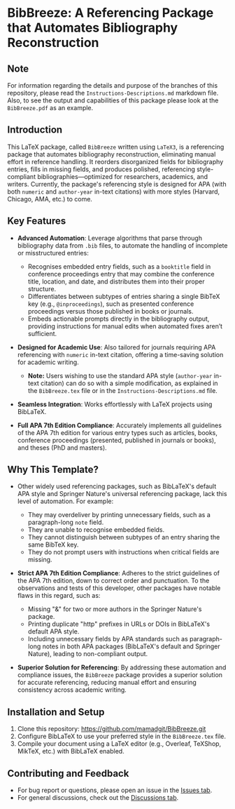 <!--  
Author: Amir Mohammad Tahsiri
Contact: https://github.com/mamadgit/BibBreeze

Licence: Copyright 2025 Amir Mohammad Tahsiri
This work may be distributed and/or modified under the
conditions of the LaTeX Project Public License, either version 1.3c
of this license or (at your option) any later version.
The latest version of this license is in
https://www.latex-project.org/lppl.txt
and version 1.3c or later is part of all distributions of LaTeX
version 2008 or later.
This work has the LPPL maintenance status `maintained'.
The Current Maintainer of this work is Amir Mohammad Tahsiri.
% This work consists of the files BibBreeze.tex, BibBreeze.bbx, BibBreeze-authoryear.cbx, BibBreeze.dbx, BibBreeze.bib, BibBreeze.def (all version 1.0), Instructions-Descriptions.md, README.md and the derived file LICENSE.txt.

Modified Files: The 'BiBreeze-authoryear.cbx' is a modified version of 'authoryear.cbx' from BibLaTeX and 'BibBreeze.def' is a modified version of 'biblatex.def'.
Copyright (c) 2006-2011 Philipp Lehman.
              2012-2017 Philip Kime, Audrey Boruvka, Joseph Wright
              2018- Philip Kime, Moritz Wemheuer
-->
# BibBreeze: A Referencing Package that Automates Bibliography Reconstruction

## Note
For information regarding the details and purpose of the branches of this repository, please read the `Instructions-Descriptions.md` markdown file. Also, to see the output and capabilities of this package please look at the `BibBreeze.pdf` as an example.

## Introduction
This LaTeX package, called `BibBreeze` written using `LaTeX3`, is a referencing package that automates bibliography reconstruction, eliminating manual effort in reference handling. It reorders disorganized fields for bibliography entries, fills in missing fields, and produces polished, referencing style-compliant bibliographies—optimized for researchers, academics, and writers. Currently, the package's referencing style is designed for APA (with both `numeric` and `author-year` in-text citations) with more styles (Harvard, Chicago, AMA, etc.) to come.
## Key Features

- **Advanced Automation**: Leverage algorithms that parse through bibliography data from `.bib` files, to automate the handling of incomplete or misstructured entries:
  - Recognises embedded entry fields, such as a `booktitle` field in conference proceedings entry that may combine the conference title, location, and date, and distributes them into their proper structure.
  - Differentiates between subtypes of entries sharing a single BibTeX key (e.g., `@inproceedings`), such as presented conference proceedings versus those published in books or journals.
  - Embeds actionable prompts directly in the bibliography output, providing instructions for manual edits when automated fixes aren’t sufficient.
- **Designed for Academic Use**: Also tailored for journals requiring APA referencing with `numeric` in-text citation, offering a time-saving solution for academic writing.
  - **Note:** Users wishing to use the standard APA style (`author-year` in-text citation) can do so with a simple modification, as explained in the `BibBreeze.tex` file or in the `Instructions-Descriptions.md` file.
- **Seamless Integration**: Works effortlessly with LaTeX projects using BibLaTeX.

- **Full APA 7th Edition Compliance**: Accurately implements all guidelines of the APA 7th edition for various entry types such as articles, books, conference proceedings (presented, published in journals or books), and theses (PhD and masters).
  
## Why This Template?
- Other widely used referencing packages, such as BibLaTeX's default APA style and Springer Nature's universal referencing package, lack this level of automation. For example:
  - They may overdeliver by printing unnecessary fields, such as a paragraph-long `note` field.
  - They are unable to recognise embedded fields.
  - They cannot distinguish between subtypes of an entry sharing the same BibTeX key.
  - They do not prompt users with instructions when critical fields are missing.
    
- **Strict APA 7th Edition Compliance**: Adheres to the strict guidelines of the APA 7th edition, down to correct order and punctuation. To the observations and tests of this developer, other packages have notable flaws in this regard, such as:
  - Missing "&" for two or more authors in the Springer Nature's package.
  - Printing duplicate "http" prefixes in URLs or DOIs in BibLaTeX's default APA style.
  - Including unnecessary fields by APA standards such as paragraph-long notes in both APA packages (BibLaTeX's default and Springer Nature), leading to non-compliant output.
- **Superior Solution for Referencing**: By addressing these automation and compliance issues, the `BibBreeze` package provides a superior solution for accurate referencing, reducing manual effort and ensuring consistency across academic writing.

## Installation and Setup
1. Clone this repository: https://github.com/mamadgit/BibBreeze.git
2. Configure BibLaTeX to use your preferred style in the `BibBreeze.tex` file.
3. Compile your document using a LaTeX editor (e.g., Overleaf, TeXShop, MikTeX, etc.) with BibLaTeX enabled.

## Contributing and Feedback
  - For bug report or questions, please open an issue in the [Issues tab](https://github.com/mamadgit/BibBreeze/issues).
  - For general discussions, check out the [Discussions tab](https://github.com/mamadgit/BibBreeze/discussions).
